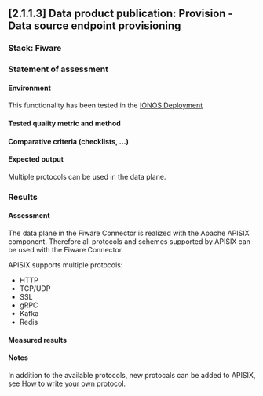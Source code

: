 ## [2.1.1.3] Data product publication: Provision - Data source endpoint provisioning

### Stack: Fiware

### Statement of assessment

#### Environment

This functionality has been tested in the [IONOS Deployment](/deployment/fiware/README.md)

#### Tested quality metric and method



#### Comparative criteria (checklists, ...)



#### Expected output

Multiple protocols can be used in the data plane.

### Results

#### Assessment

The data plane in the Fiware Connector is realized with the Apache APISIX component. Therefore all protocols and schemes supported by APISIX can be used with the Fiware Connector.

APISIX supports multiple protocols:
- HTTP
- TCP/UDP
- SSL
- gRPC
- Kafka
- Redis

#### Measured results



#### Notes

In addition to the available protocols, new protocals can be added to APISIX, see [How to write your own protocol](https://apisix.apache.org/docs/apisix/xrpc/#how-to-write-your-own-protocol).
